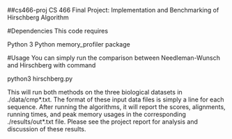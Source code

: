 ##cs466-proj
CS 466 Final Project: Implementation and Benchmarking of Hirschberg Algorithm

#Dependencies
This code requires

Python 3
Python memory_profiler package

#Usage
You can simply run the comparison between Needleman-Wunsch and Hirschberg with command

python3 hirschberg.py

This will run both methods on the three biological datasets in ./data/cmp*.txt. The format of these input data files is simply a line for each sequence. After running the algorithms, it will report the scores, alignments, running times, and peak memory usages in the corresponding ./results/out*.txt file. Please see the project report for analysis and discussion of these results.

